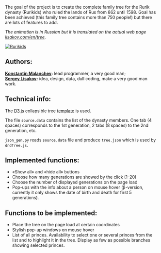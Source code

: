 The goal of the project is to create the complete family tree for the Rurik dynasty (Rurikids) who ruled the lands of Rus from 862 until 1598. Goal has been achieved (this family tree contains more than 750 people!) but there are lots of features to add.

*The animation is in Russian but it is translated on the actual web page [lisakov.com/en/tree](https://lisakov.com/en/projects/tree/).*

[![Rurikids](http://lisakov.com/animation/tree.gif)](https://lisakov.com/en/projects/tree/)


## Authors:

**[Konstantin Malanchev](http://homb.it):** lead programmer, a very good man;  
**[Sergey Lisakov](http://lisakov.com/en/me):** idea, design, data, dull coding, make a very good man work.

## Technical info:

The [D3.js](http://d3js.org/) collapsible tree [template](http://bl.ocks.org/robschmuecker/7880033) is used.

The file `source.data` contains the list of the dynasty members. One tab (4 spaces) corresponds to the 1st generation, 2 tabs (8 spaces) to the 2nd generation, etc.

`json_gen.py` reads `source.data` file and produce `tree.json` which is used by `dndTree.js`.

## Implemented functions:

- «Show all» and «hide all» buttons
- Choose how many generations are showed by the click (1–20)
- Choose the number of displayed generations on the page load
- Pop-ups with the info about a person on mouse hover (β-version, currently it only shows the date of birth and death for first 5 generations).

## Functions to be implemented:

- Place the tree on the page load at certain coordinates
- Stylish pop-up windows on mouse hover
- List of all princes. Availability to select one or several princes from the list and to highlight it in the tree. Display as few as possible branches showing selected princes.
